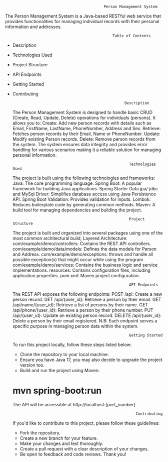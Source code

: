                                                 Person Management System
The Person Management System is a Java-based RESTful web service that provides functionalities
for managing individual records with their personal information and addresses.

                                                    Table of Contents
* Description
* Technologies Used
* Project Structure
* API Endpoints
* Getting Started
* Contributing

                                                        Description
  The Person Management System is designed to handle basic CRUD (Create, Read, Update, Delete) operations for individuals (persons).
  It allows you to:
  Create: Add new person records with details such as Email, FirstName, LastName, PhoneNumber, Address and Sex.
  Retrieve: Fetches person records by their Email, Name or PhoneNumber.
  Update: Modify existing Person records.
  Delete: Remove person records from the system.
  The system ensures data integrity and provides error handling for various scenarios making it a reliable solution for managing personal information.

                                                          Technologies Used
  The project is built using the following technologies and frameworks:
  Java: The core programming language.
  Spring Boot: A popular framework for building Java applications.
  Spring Starter Data jpa/ jdbc and MySql Driver: Simplifies database access using Java Persistence API.
  Spring Boot Validation: Provides validation for inputs.
  Lombok: Reduces boilerplate code by generating common methods.
  Maven: A build tool for managing dependencies and building the project.

                                                          Project Structure
  The project is built and organized into several packages using one of the most common architectural build, Layered Architecture:
  com/example/demo/controllers: Contains the REST API controllers.
  com/example/demo/data/models: Defines the data models for Person and Address.
  com/example/demo/exceptions: throws and handle all possible exception(s) that might occur while using the program
  com/example/demo/services: Contains the business logic and service implementations.
  resources: Contains configuration files, including application.properties.
  pom.xml: Maven project configuration.

                                                          API Endpoints
  The REST API exposes the following endpoints:
  POST /api: Create a new person record.
  GET /api/{user_id}: Retrieve a person by their email.
  GET /api/name/{user_id}: Retrieve a list of persons by their name.
  GET /api/phone/{user_id}: Retrieve a person by their phone number.
  PUT /api/{user_id}: Update an existing person record.
  DELETE /api/{user_id}: Delete a person by their email registered.
  N.B:  Each endpoint serves a specific purpose in managing person data within the system.

                                                          Getting Started
  To run this project locally, follow these steps listed below:

   * Clone the repository to your local machine.
   * Ensure you have Java 17, you may also decide to upgrade the project version too.
   * Build and run the project using Maven:
  # mvn spring-boot:run
  The API will be accessible at http://localhost:{port_number}

                                                             Contributing
  If you'd like to contribute to this project, please follow these guidelines:
   * Fork the repository.
   * Create a new branch for your feature.
   * Make your changes and test thoroughly.
   * Create a pull request with a clear description of your changes.
   * Be open to feedback and code reviews.
     Thank you!